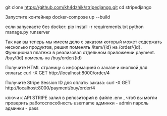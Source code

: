 
git clone https://github.com/kh4dzhik/stripedjango.git
cd stripedjango

Запустите контейнер
docker-compose up --build

если запускаете без docker:
pip install -r requirements.txt
python manage.py runserver


Так как вы теперь мы имеем дело с заказом который может содержать несколько продуктов, решил поменять /item/{id} на /order/{id}.
Функционал платежа в реализовал отдельном приложении payment. /buy/{id} помеяль на /buy/order/{id}

  Получите HTML страницу с информацией о заказе и кнопкой для оплаты:
  curl -X GET http://localhost:8000/order/4

  Получите Stripe Session ID для оплаты заказа:
  curl -X GET http://localhost:8000/payment/buy/order/4


ключи к API STRIPE залил в репозиторий в файле .env , чтоб вы могли проверить работоспособность
username админки - admin
пароль админки - pass
